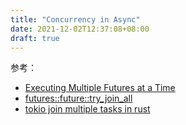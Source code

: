 ```yaml
---
title: "Concurrency in Async"
date: 2021-12-02T12:37:08+08:00
draft: true
---
```




<!--more-->
参考：

* [Executing Multiple Futures at a Time](https://rust-lang.github.io/async-book/06_multiple_futures/01_chapter.html)
* [futures::future::try_join_all](https://docs.rs/futures/latest/futures/future/fn.try_join_all.html)
* [tokio join multiple tasks in rust](https://stackoverflow.com/a/63590365/8566831)
